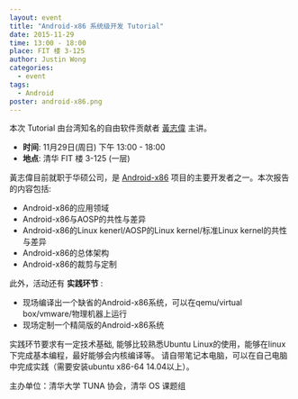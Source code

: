 ```yaml
---
layout: event
title: "Android-x86 系统级开发 Tutorial"
date: 2015-11-29
time: 13:00 - 18:00
place: FIT 楼 3-125
author: Justin Wong
categories:
  - event
tags:
  - Android
poster: android-x86.png
---
```


本次 Tutorial 由台湾知名的自由软件贡献者 [黃志偉][1] 主讲。

- **时间**: 11月29日(周日)  下午 13:00 - 18:00
- **地点**: 清华 FIT 楼 3-125 (一层)


黃志偉目前就职于华硕公司，是 [Android-x86][2] 项目的主要开发者之一。本次报告的内容包括:

 - Android-x86的应用领域
 - Android-x86与AOSP的共性与差异
 - Android-x86的Linux kenerl/AOSP的Linux kernel/标准Linux kernel的共性与差异
 - Android-x86的总体架构
 - Android-x86的裁剪与定制

此外，活动还有 **实践环节** :

 - 现场编译出一个缺省的Android-x86系统，可以在qemu/virtual box/vmware/物理机器上运行
 - 现场定制一个精简版的Android-x86系统

实践环节要求有一定技术基础, 能够比较熟悉Ubuntu Linux的使用，能够在linux下完成基本编程，最好能够会内核编译等。
请自带笔记本电脑，可以在自己电脑中完成实践（需要安装ubuntu x86-64 14.04以上）。

主办单位：清华大学 TUNA 协会，清华 OS 课题组

[1]: https://zh.wikipedia.org/wiki/%E9%BB%83%E5%BF%97%E5%81%89
[2]: http://www.android-x86.org
